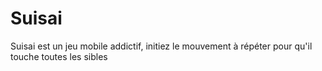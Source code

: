 # Suisai
Suisai est un jeu mobile addictif, initiez le mouvement à répéter pour qu'il touche toutes les sibles 
